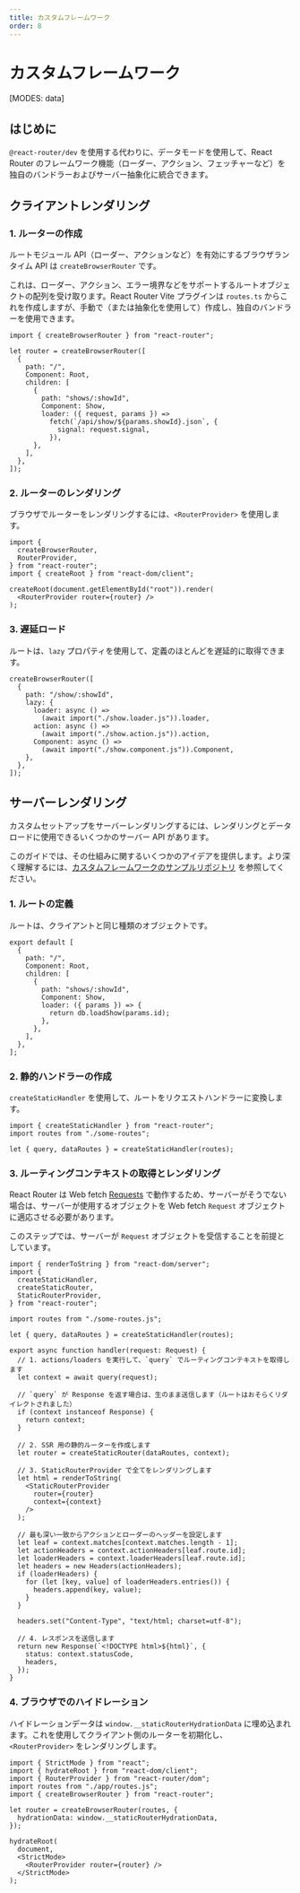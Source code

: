 ```yaml
---
title: カスタムフレームワーク
order: 8
---
```


# カスタムフレームワーク

[MODES: data]

## はじめに

`@react-router/dev` を使用する代わりに、データモードを使用して、React Router のフレームワーク機能（ローダー、アクション、フェッチャーなど）を独自のバンドラーおよびサーバー抽象化に統合できます。

## クライアントレンダリング

### 1. ルーターの作成

ルートモジュール API（ローダー、アクションなど）を有効にするブラウザランタイム API は `createBrowserRouter` です。

これは、ローダー、アクション、エラー境界などをサポートするルートオブジェクトの配列を受け取ります。React Router Vite プラグインは `routes.ts` からこれを作成しますが、手動で（または抽象化を使用して）作成し、独自のバンドラーを使用できます。

```tsx
import { createBrowserRouter } from "react-router";

let router = createBrowserRouter([
  {
    path: "/",
    Component: Root,
    children: [
      {
        path: "shows/:showId",
        Component: Show,
        loader: ({ request, params }) =>
          fetch(`/api/show/${params.showId}.json`, {
            signal: request.signal,
          }),
      },
    ],
  },
]);
```

### 2. ルーターのレンダリング

ブラウザでルーターをレンダリングするには、`<RouterProvider>` を使用します。

```tsx
import {
  createBrowserRouter,
  RouterProvider,
} from "react-router";
import { createRoot } from "react-dom/client";

createRoot(document.getElementById("root")).render(
  <RouterProvider router={router} />
);
```

### 3. 遅延ロード

ルートは、`lazy` プロパティを使用して、定義のほとんどを遅延的に取得できます。

```tsx
createBrowserRouter([
  {
    path: "/show/:showId",
    lazy: {
      loader: async () =>
        (await import("./show.loader.js")).loader,
      action: async () =>
        (await import("./show.action.js")).action,
      Component: async () =>
        (await import("./show.component.js")).Component,
    },
  },
]);
```

## サーバーレンダリング

カスタムセットアップをサーバーレンダリングするには、レンダリングとデータロードに使用できるいくつかのサーバー API があります。

このガイドでは、その仕組みに関するいくつかのアイデアを提供します。より深く理解するには、[カスタムフレームワークのサンプルリポジトリ](https://github.com/remix-run/custom-react-router-framework-example) を参照してください。

### 1. ルートの定義

ルートは、クライアントと同じ種類のオブジェクトです。

```tsx
export default [
  {
    path: "/",
    Component: Root,
    children: [
      {
        path: "shows/:showId",
        Component: Show,
        loader: ({ params }) => {
          return db.loadShow(params.id);
        },
      },
    ],
  },
];
```

### 2. 静的ハンドラーの作成

`createStaticHandler` を使用して、ルートをリクエストハンドラーに変換します。

```tsx
import { createStaticHandler } from "react-router";
import routes from "./some-routes";

let { query, dataRoutes } = createStaticHandler(routes);
```

### 3. ルーティングコンテキストの取得とレンダリング

React Router は Web fetch [Requests](https://developer.mozilla.org/en-US/docs/Web/API/Request) で動作するため、サーバーがそうでない場合は、サーバーが使用するオブジェクトを Web fetch `Request` オブジェクトに適応させる必要があります。

このステップでは、サーバーが `Request` オブジェクトを受信することを前提としています。

```tsx
import { renderToString } from "react-dom/server";
import {
  createStaticHandler,
  createStaticRouter,
  StaticRouterProvider,
} from "react-router";

import routes from "./some-routes.js";

let { query, dataRoutes } = createStaticHandler(routes);

export async function handler(request: Request) {
  // 1. actions/loaders を実行して、`query` でルーティングコンテキストを取得します
  let context = await query(request);

  // `query` が Response を返す場合は、生のまま送信します（ルートはおそらくリダイレクトされました）
  if (context instanceof Response) {
    return context;
  }

  // 2. SSR 用の静的ルーターを作成します
  let router = createStaticRouter(dataRoutes, context);

  // 3. StaticRouterProvider で全てをレンダリングします
  let html = renderToString(
    <StaticRouterProvider
      router={router}
      context={context}
    />
  );

  // 最も深い一致からアクションとローダーのヘッダーを設定します
  let leaf = context.matches[context.matches.length - 1];
  let actionHeaders = context.actionHeaders[leaf.route.id];
  let loaderHeaders = context.loaderHeaders[leaf.route.id];
  let headers = new Headers(actionHeaders);
  if (loaderHeaders) {
    for (let [key, value] of loaderHeaders.entries()) {
      headers.append(key, value);
    }
  }

  headers.set("Content-Type", "text/html; charset=utf-8");

  // 4. レスポンスを送信します
  return new Response(`<!DOCTYPE html>${html}`, {
    status: context.statusCode,
    headers,
  });
}
```

### 4. ブラウザでのハイドレーション

ハイドレーションデータは `window.__staticRouterHydrationData` に埋め込まれます。これを使用してクライアント側のルーターを初期化し、`<RouterProvider>` をレンダリングします。

```tsx
import { StrictMode } from "react";
import { hydrateRoot } from "react-dom/client";
import { RouterProvider } from "react-router/dom";
import routes from "./app/routes.js";
import { createBrowserRouter } from "react-router";

let router = createBrowserRouter(routes, {
  hydrationData: window.__staticRouterHydrationData,
});

hydrateRoot(
  document,
  <StrictMode>
    <RouterProvider router={router} />
  </StrictMode>
);
```
